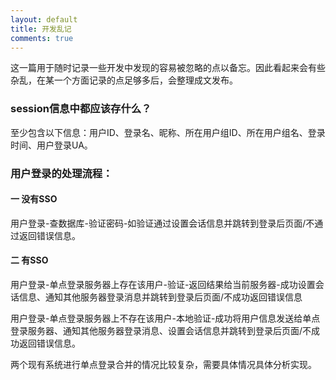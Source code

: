 ```yaml
---
layout: default
title: 开发乱记
comments: true
---
```


这一篇用于随时记录一些开发中发现的容易被忽略的点以备忘。因此看起来会有些杂乱，在某一个方面记录的点足够多后，会整理成文发布。

### session信息中都应该存什么？

至少包含以下信息：用户ID、登录名、昵称、所在用户组ID、所在用户组名、登录时间、用户登录UA。

### 用户登录的处理流程：

#### 一 没有SSO

用户登录-查数据库-验证密码-如验证通过设置会话信息并跳转到登录后页面/不通过返回错误信息。

#### 二 有SSO

用户登录-单点登录服务器上存在该用户-验证-返回结果给当前服务器-成功设置会话信息、通知其他服务器登录消息并跳转到登录后页面/不成功返回错误信息

用户登录-单点登录服务器上不存在该用户-本地验证-成功将用户信息发送给单点登录服务器、通知其他服务器登录消息、设置会话信息并跳转到登录后页面/不成功返回错误信息。

两个现有系统进行单点登录合并的情况比较复杂，需要具体情况具体分析实现。
